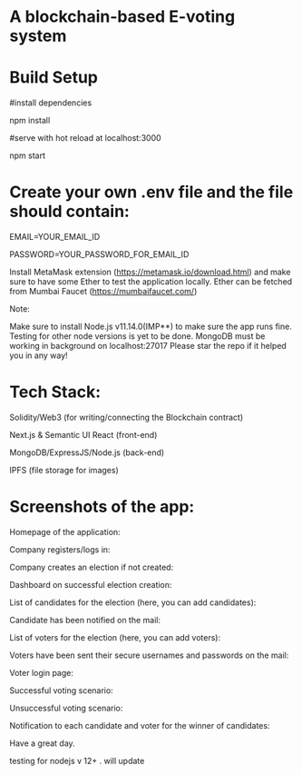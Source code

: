 # A blockchain-based E-voting system

# Build Setup


#install dependencies


npm install

#serve with hot reload at localhost:3000


npm start

# Create your own .env file and the file should contain:

EMAIL=YOUR_EMAIL_ID

PASSWORD=YOUR_PASSWORD_FOR_EMAIL_ID

Install MetaMask extension (https://metamask.io/download.html) and make sure to have some Ether to test the application locally. Ether can be fetched from Mumbai Faucet (https://mumbaifaucet.com/)

Note:

Make sure to install Node.js v11.14.0(IMP**) to make sure the app runs fine. Testing for other node versions is yet to be done.
MongoDB must be working in background on localhost:27017
Please star the repo if it helped you in any way!

# Tech Stack:

Solidity/Web3 (for writing/connecting the Blockchain contract)

Next.js & Semantic UI React (front-end)

MongoDB/ExpressJS/Node.js (back-end)

IPFS (file storage for images)

# Screenshots of the app:



Homepage of the application:


Company registers/logs in:


Company creates an election if not created:


Dashboard on successful election creation:


List of candidates for the election (here, you can add candidates):


Candidate has been notified on the mail:


List of voters for the election (here, you can add voters):


Voters have been sent their secure usernames and passwords on the mail:


Voter login page:


Successful voting scenario:


Unsuccessful voting scenario:


Notification to each candidate and voter for the winner of candidates:


Have a great day.

testing for nodejs v 12+ . will update
